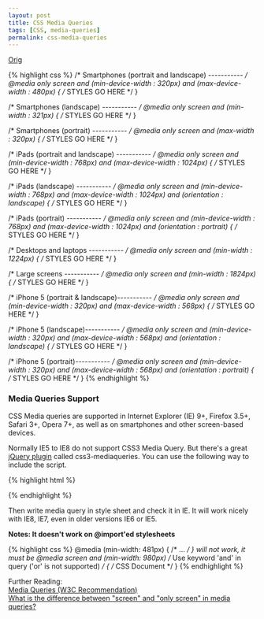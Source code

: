 ```yaml
---
layout: post
title: CSS Media Queries
tags: [CSS, media-queries]
permalink: css-media-queries
---
```


[Orig][1]

[1]: http://blog.templatemonster.com/2014/10/14/css-media-queries-for-all-devices-and-browsers-including-ie7-and-ie8/
     "CSS Media Queries for All Devices and Browsers (Including IE7 and IE8)"

<!--more-->

{% highlight css %}
/* Smartphones (portrait and landscape) ----------- */
@media only screen
and (min-device-width : 320px)
and (max-device-width : 480px) {
/* STYLES GO HERE */
}

/* Smartphones (landscape) ----------- */
@media only screen
and (min-width : 321px) {
/* STYLES GO HERE */
}

/* Smartphones (portrait) ----------- */
@media only screen
and (max-width : 320px) {
/* STYLES GO HERE */
}

/* iPads (portrait and landscape) ----------- */
@media only screen
and (min-device-width : 768px)
and (max-device-width : 1024px) {
/* STYLES GO HERE */
}

/* iPads (landscape) ----------- */
@media only screen
and (min-device-width : 768px)
and (max-device-width : 1024px)
and (orientation : landscape) {
/* STYLES GO HERE */
}

/* iPads (portrait) ----------- */
@media only screen
and (min-device-width : 768px)
and (max-device-width : 1024px)
and (orientation : portrait) {
/* STYLES GO HERE */
}

/* Desktops and laptops ----------- */
@media only screen
and (min-width : 1224px) {
/* STYLES GO HERE */
}

/* Large screens ----------- */
@media only screen
and (min-width : 1824px) {
/* STYLES GO HERE */
}

/* iPhone 5 (portrait &amp; landscape)----------- */
@media only screen
and (min-device-width : 320px)
and (max-device-width : 568px) {
/* STYLES GO HERE */
}

/* iPhone 5 (landscape)----------- */
@media only screen
and (min-device-width : 320px)
and (max-device-width : 568px)
and (orientation : landscape) {
/* STYLES GO HERE */
}

/* iPhone 5 (portrait)----------- */
@media only screen
and (min-device-width : 320px)
and (max-device-width : 568px)
and (orientation : portrait) {
/* STYLES GO HERE */
}
{% endhighlight %}

### Media Queries Support

CSS Media queries are supported in Internet Explorer (IE) 9+, Firefox 3.5+, Safari 3+, Opera 7+, as well as on smartphones and other screen-based devices.

Normally IE5 to IE8 do not support CSS3 Media Query. But there's a great [jQuery plugin](https://code.google.com/p/css3-mediaqueries-js/) called css3-mediaqueries. You can use the following way to include the script.

{% highlight html %}
<!-- css3-mediaqueries.js for IE less than 9 -->
<!-- [if lt IE 9]>
<script src="http://css3-mediaqueries-js.googlecode.com/svn/trunk/css3-mediaqueries.js"></script>
<![endif]-->
{% endhighlight %}

Then write media query in style sheet and check it in IE. It will work nicely with IE8, IE7, even in older versions IE6 or IE5.

**Notes: It doesn't work on @import'ed stylesheets**

{% highlight css %}
@media (min-width: 481px) { /* ... */ } will not work, it must be
@media screen and (min-width: 980px)
/* Use keyword 'and' in query ('or' is not supported) */
{
/* CSS Document */
}
{% endhighlight %}

Further Reading:<br>
[Media Queries (W3C Recommendation)](http://www.w3.org/TR/css3-mediaqueries)<br>
[What is the difference between "screen" and "only screen" in media queries?](http://stackoverflow.com/questions/8549529/what-is-the-difference-between-screen-and-only-screen-in-media-queries)
